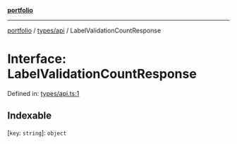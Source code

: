 [**portfolio**](../../../README.md)

***

[portfolio](../../../modules.md) / [types/api](../README.md) / LabelValidationCountResponse

# Interface: LabelValidationCountResponse

Defined in: [types/api.ts:1](https://github.com/tnorlund/Portfolio/blob/3e6886e42b835d90661257761e8117a024af3370/portfolio/types/api.ts#L1)

## Indexable

\[`key`: `string`\]: `object`
